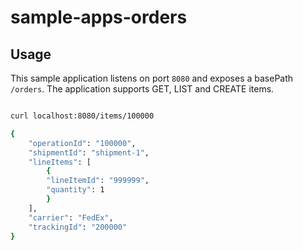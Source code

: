 # sample-apps-orders

## Usage

This sample application listens on port `8080` and exposes a basePath `/orders`. The application supports GET, LIST and CREATE items.

```bash

curl localhost:8080/items/100000

{
    "operationId": "100000",
    "shipmentId": "shipment-1",
    "lineItems": [
        {
        "lineItemId": "999999",
        "quantity": 1
        }
    ],
    "carrier": "FedEx",
    "trackingId": "200000"
}
```